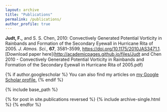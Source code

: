 ```yaml
---
layout: archive
title: "Publications"
permalink: /publications/
author_profile: true
---
```


**Judt, F.,** and S. S. Chen, 2010: Convectively Generated Potential Vorticity in Rainbands and Formation of the Secondary Eyewall in Hurricane Rita of 2005. *J. Atmos. Sci.,* **67**, 3581–3599, https://doi.org/10.1175/2010JAS3471.1.
[Download paper here](http://academicpages.github.io/files/Judt and Chen 2010 - Convectively Generated Potential Vorticity in Rainbands and Formation of the Secondary Eyewall in Hurricane Rita of 2005.pdf)


{% if author.googlescholar %}
  You can also find my articles on <u><a href="{{author.googlescholar}}">my Google Scholar profile</a>.</u>
{% endif %}

{% include base_path %}

{% for post in site.publications reversed %}
  {% include archive-single.html %}
{% endfor %}
